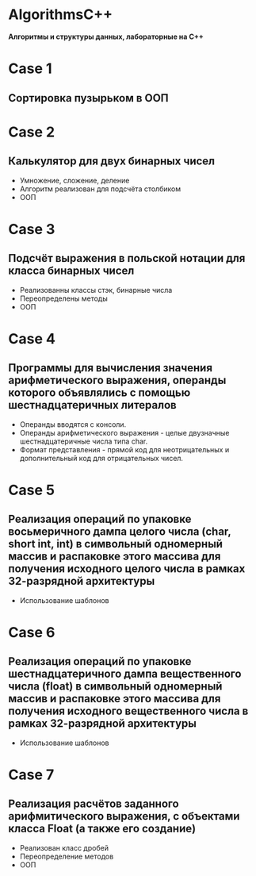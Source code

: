 # AlgorithmsC++
**Алгоритмы и структуры данных, лабораторные на C++**

# Case 1 
## Cортировка пузырьком в ООП

# Case 2 
## Калькулятор для двух бинарных чисел 
- Умножение, сложение, деление
- Алгоритм реализован для подсчёта столбиком
- ООП

# Case 3 
## Подсчёт выражения в польской нотации для класса бинарных чисел 
- Реализованны классы стэк, бинарные числа
- Переопределены методы
- ООП

# Case 4 
## Программы для вычисления значения арифметического выражения, операнды которого объявлялись с помощью шестнадцатеричных литералов
- Операнды вводятся с консоли.
- Операнды арифметического выражения - целые двузначные шестнадцатеричные числа типа char.
- Формат представления - прямой код для неотрицательных и дополнительный код для отрицательных чисел.

# Case 5 
## Реализация операций по упаковке восьмеричного дампа целого числа (char, short int, int) в символьный одномерный массив и распаковке этого массива для получения исходного целого числа в рамках 32-разрядной архитектуры
- Использование шаблонов

# Case 6
## Реализация операций по упаковке шестнадцатеричного дампа вещественного числа (float) в символьный одномерный массив и распаковке этого массива для получения исходного вещественного числа в рамках 32-разрядной архитектуры
- Использование шаблонов

# Case 7
## Реализация расчётов заданного арифмитического выражения, с объектами класса Float (а также его создание)
- Реализован класс дробей
- Переопределение методов
- ООП
